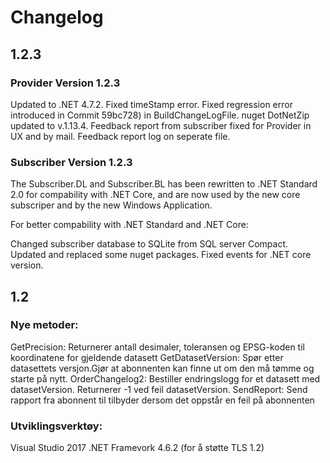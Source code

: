 # Changelog

## 1.2.3

### Provider Version 1.2.3
Updated to .NET 4.7.2.
Fixed timeStamp error.
Fixed regression error introduced in Commit 59bc728) in BuildChangeLogFile.
nuget DotNetZip updated to v.1.13.4.
Feedback report from subscriber fixed for Provider in UX and by mail. Feedback report log on seperate file.

### Subscriber Version 1.2.3
The Subscriber.DL and Subscriber.BL has been rewritten to .NET Standard 2.0 for compability with .NET Core, and are now used by the new core subscriper and by the new Windows Application.

For better compability with .NET Standard and .NET Core:

Changed subscriber database to SQLite from SQL server Compact.
Updated and replaced some nuget packages.
Fixed events for .NET core version.

## 1.2

### Nye metoder:
GetPrecision: Returnerer antall desimaler, toleransen og EPSG-koden til koordinatene for gjeldende datasett
GetDatasetVersion: Spør etter datasettets versjon.Gjør at abonnenten kan finne ut om den må tømme og starte på nytt.
OrderChangelog2: Bestiller endringslogg for et datasett med datasetVersion. Returnerer -1 ved feil datasetVersion.
SendReport: Send rapport fra abonnent til tilbyder dersom det oppstår en feil på abonnenten

### Utviklingsverktøy:
Visual Studio 2017
.NET Framevork 4.6.2 (for å støtte TLS 1.2)